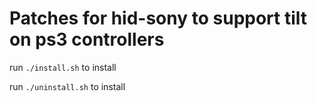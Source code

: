 # Patches for hid-sony to support tilt on ps3 controllers
run `./install.sh` to install

run `./uninstall.sh` to install